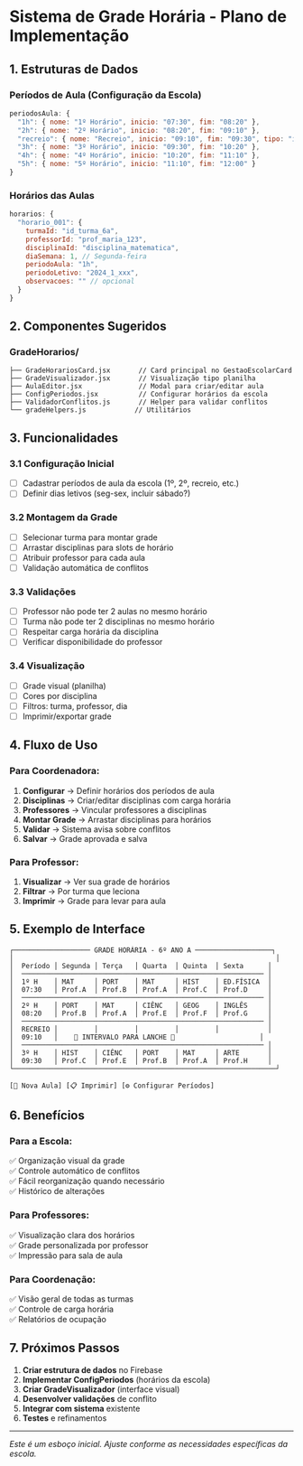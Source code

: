 # Sistema de Grade Horária - Plano de Implementação

## 1. Estruturas de Dados

### Períodos de Aula (Configuração da Escola)
```javascript
periodosAula: {
  "1h": { nome: "1º Horário", inicio: "07:30", fim: "08:20" },
  "2h": { nome: "2º Horário", inicio: "08:20", fim: "09:10" },
  "recreio": { nome: "Recreio", inicio: "09:10", fim: "09:30", tipo: "intervalo" },
  "3h": { nome: "3º Horário", inicio: "09:30", fim: "10:20" },
  "4h": { nome: "4º Horário", inicio: "10:20", fim: "11:10" },
  "5h": { nome: "5º Horário", inicio: "11:10", fim: "12:00" }
}
```

### Horários das Aulas
```javascript
horarios: {
  "horario_001": {
    turmaId: "id_turma_6a",
    professorId: "prof_maria_123", 
    disciplinaId: "disciplina_matematica",
    diaSemana: 1, // Segunda-feira
    periodoAula: "1h",
    periodoLetivo: "2024_1_xxx",
    observacoes: "" // opcional
  }
}
```

## 2. Componentes Sugeridos

### GradeHorarios/
```
├── GradeHorariosCard.jsx       // Card principal no GestaoEscolarCard
├── GradeVisualizador.jsx       // Visualização tipo planilha
├── AulaEditor.jsx              // Modal para criar/editar aula
├── ConfigPeriodos.jsx          // Configurar horários da escola
├── ValidadorConflitos.js       // Helper para validar conflitos
└── gradeHelpers.js            // Utilitários
```

## 3. Funcionalidades

### 3.1 Configuração Inicial
- [ ] Cadastrar períodos de aula da escola (1º, 2º, recreio, etc.)
- [ ] Definir dias letivos (seg-sex, incluir sábado?)

### 3.2 Montagem da Grade
- [ ] Selecionar turma para montar grade
- [ ] Arrastar disciplinas para slots de horário
- [ ] Atribuir professor para cada aula
- [ ] Validação automática de conflitos

### 3.3 Validações
- [ ] Professor não pode ter 2 aulas no mesmo horário
- [ ] Turma não pode ter 2 disciplinas no mesmo horário  
- [ ] Respeitar carga horária da disciplina
- [ ] Verificar disponibilidade do professor

### 3.4 Visualização
- [ ] Grade visual (planilha)
- [ ] Cores por disciplina
- [ ] Filtros: turma, professor, dia
- [ ] Imprimir/exportar grade

## 4. Fluxo de Uso

### Para Coordenadora:
1. **Configurar** → Definir horários dos períodos de aula
2. **Disciplinas** → Criar/editar disciplinas com carga horária
3. **Professores** → Vincular professores a disciplinas  
4. **Montar Grade** → Arrastar disciplinas para horários
5. **Validar** → Sistema avisa sobre conflitos
6. **Salvar** → Grade aprovada e salva

### Para Professor:
1. **Visualizar** → Ver sua grade de horários
2. **Filtrar** → Por turma que leciona
3. **Imprimir** → Grade para levar para aula

## 5. Exemplo de Interface

```
┌─────────────────── GRADE HORÁRIA - 6º ANO A ───────────────────┐
│                                                                 │
│  Período │ Segunda │ Terça   │ Quarta  │ Quinta  │ Sexta      │
│  ──────────────────────────────────────────────────────────── │
│  1º H    │ MAT     │ PORT    │ MAT     │ HIST    │ ED.FÍSICA  │
│  07:30   │ Prof.A  │ Prof.B  │ Prof.A  │ Prof.C  │ Prof.D     │
│  ──────────────────────────────────────────────────────────── │
│  2º H    │ PORT    │ MAT     │ CIÊNC   │ GEOG    │ INGLÊS     │
│  08:20   │ Prof.B  │ Prof.A  │ Prof.E  │ Prof.F  │ Prof.G     │
│  ──────────────────────────────────────────────────────────── │
│  RECREIO │         │         │         │         │            │
│  09:10   │    🍎 INTERVALO PARA LANCHE 🍎                     │
│  ──────────────────────────────────────────────────────────── │
│  3º H    │ HIST    │ CIÊNC   │ PORT    │ MAT     │ ARTE       │
│  09:30   │ Prof.C  │ Prof.E  │ Prof.B  │ Prof.A  │ Prof.H     │
└─────────────────────────────────────────────────────────────────┘

[🎯 Nova Aula] [📋 Imprimir] [⚙️ Configurar Períodos]
```

## 6. Benefícios

### Para a Escola:
✅ Organização visual da grade  
✅ Controle automático de conflitos  
✅ Fácil reorganização quando necessário  
✅ Histórico de alterações  

### Para Professores:
✅ Visualização clara dos horários  
✅ Grade personalizada por professor  
✅ Impressão para sala de aula  

### Para Coordenação:
✅ Visão geral de todas as turmas  
✅ Controle de carga horária  
✅ Relatórios de ocupação  

## 7. Próximos Passos

1. **Criar estrutura de dados** no Firebase
2. **Implementar ConfigPeriodos** (horários da escola)  
3. **Criar GradeVisualizador** (interface visual)
4. **Desenvolver validações** de conflito
5. **Integrar com sistema** existente
6. **Testes** e refinamentos

---
*Este é um esboço inicial. Ajuste conforme as necessidades específicas da escola.*
